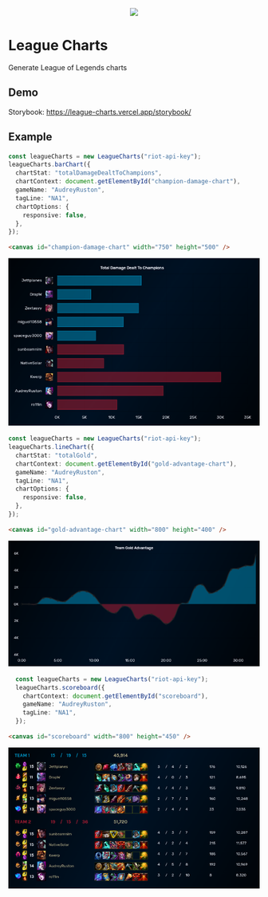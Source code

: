 <p align="center">
  <a href="https://league-charts.vercel.app/storybook/"><img src="https://raw.githubusercontent.com/storybookjs/brand/master/badge/badge-storybook.svg"></a>
</p>

# League Charts

Generate League of Legends charts

## Demo

Storybook: https://league-charts.vercel.app/storybook/

## Example

```typescript
const leagueCharts = new LeagueCharts("riot-api-key");
leagueCharts.barChart({
  chartStat: "totalDamageDealtToChampions",
  chartContext: document.getElementById("champion-damage-chart"),
  gameName: "AudreyRuston",
  tagLine: "NA1",
  chartOptions: {
    responsive: false,
  },
});
```

```html
<canvas id="champion-damage-chart" width="750" height="500" />
```

![bar chart screenshot](/cypress/snapshots/charts.test.ts/charts%20--%20bar%20chart%20(1).snap.png)

```typescript
const leagueCharts = new LeagueCharts("riot-api-key");
leagueCharts.lineChart({
  chartStat: "totalGold",
  chartContext: document.getElementById("gold-advantage-chart"),
  gameName: "AudreyRuston",
  tagLine: "NA1",
  chartOptions: {
    responsive: false,
  },
});
```

```html
<canvas id="gold-advantage-chart" width="800" height="400" />
```

![line chart screenshot](/cypress/snapshots/charts.test.ts/charts%20--%20line%20chart%20(1).snap.png)

```typescript
  const leagueCharts = new LeagueCharts("riot-api-key");
  leagueCharts.scoreboard({
    chartContext: document.getElementById("scoreboard"),
    gameName: "AudreyRuston",
    tagLine: "NA1",
  });
```

```html
<canvas id="scoreboard" width="800" height="450" />
```
![scoreboard screenshot](/cypress/snapshots/charts.test.ts/charts%20--%20scoreboard%20(1).snap.png)
